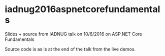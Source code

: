 # iadnug2016aspnetcorefundamentals

Slides + source from IADNUG talk on 10/6/2016 on ASP.NET Core Fundamentals

Source code is as is at the end of the talk from the live demos.
